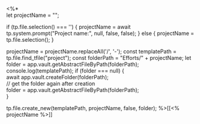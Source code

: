 <%*  
let projectName = "";

if (tp.file.selection() === '') {
	projectName = await tp.system.prompt("Project name:", null, false, false);
} else {
	projectName = tp.file.selection();
}

projectName = projectName.replaceAll('/', '-');
const templatePath = tp.file.find_tfile("project");
const folderPath = "Efforts/" +  projectName;
let folder = app.vault.getAbstractFileByPath(folderPath);
console.log(templatePath);
if (folder === null) {  
	await app.vault.createFolder(folderPath);  
	// get the folder again after creation  
	folder = app.vault.getAbstractFileByPath(folderPath);  
}

tp.file.create_new(templatePath, projectName, false, folder);
%>[[<% projectName %>]]